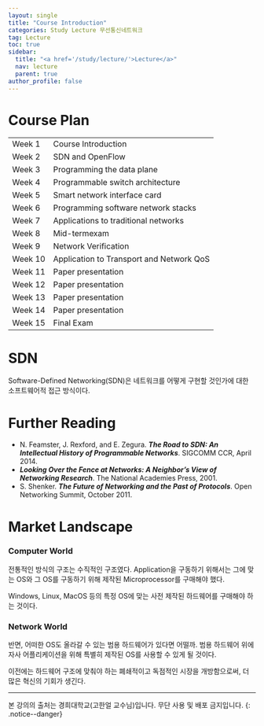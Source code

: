 ```yaml
---
layout: single
title: "Course Introduction"
categories: Study Lecture 무선통신네트워크
tag: Lecture
toc: true
sidebar:
  title: "<a href='/study/lecture/'>Lecture</a>"
  nav: lecture
  parent: true
author_profile: false
---
```


# Course Plan
<table>
<tbody>
  <tr>
    <td>Week 1</td>
    <td>Course Introduction</td>
  </tr>
  <tr>
    <td>Week 2</td>
    <td>SDN and OpenFlow</td>
  </tr>
  <tr>
    <td>Week 3</td>
    <td>Programming the data plane</td>
  </tr>
  <tr>
    <td>Week 4</td>
    <td>Programmable switch architecture</td>
  </tr>
  <tr>
    <td>Week 5</td>
    <td>Smart network interface card</td>
  </tr>
  <tr>
    <td>Week 6</td>
    <td>Programming software network stacks</td>
  </tr>
  <tr>
    <td>Week 7</td>
    <td>Applications to traditional networks</td>
  </tr>
  <tr>
    <td>Week 8</td>
    <td>Mid-termexam</td>
  </tr>
  <tr>
    <td>Week 9</td>
    <td>Network Verification</td>
  </tr>
  <tr>
    <td>Week 10</td>
    <td>Application to Transport and Network QoS</td>
  </tr>
  <tr>
    <td>Week 11</td>
    <td>Paper presentation</td>
  </tr>
  <tr>
    <td>Week 12</td>
    <td>Paper presentation</td>
  </tr>
  <tr>
    <td>Week 13</td>
    <td>Paper presentation</td>
  </tr>
  <tr>
    <td>Week 14</td>
    <td>Paper presentation</td>
  </tr>
  <tr>
    <td>Week 15</td>
    <td>Final Exam</td>
  </tr>
</tbody>
</table>

# SDN
Software-Defined Networking(SDN)은 네트워크를 어떻게 구현할 것인가에 대한 소프트웨어적 접근 방식이다. 

# Further Reading
- N. Feamster, J. Rexford, and E. Zegura. ***The Road to SDN: An Intellectual History of Programmable Networks***. SIGCOMM CCR, April 2014.
- ***Looking Over the Fence at Networks: A Neighbor’s View of Networking Research***. The National Academies Press, 2001.
- S. Shenker. ***The Future of Networking and the Past of Protocols***. Open Networking Summit, October 2011.

# Market Landscape

### Computer World
전통적인 방식의 구조는 수직적인 구조였다. Application을 구동하기 위해서는 그에 맞는 OS와 그 OS를 구동하기 위해 제작된 Microprocessor를 구매해야 했다.

Windows, Linux, MacOS 등의 특정 OS에 맞는 사전 제작된 하드웨어를 구매해야 하는 것이다. 

### Network World
반면, 어떠한 OS도 올라갈 수 있는 범용 하드웨어가 있다면 어떨까. 범용 하드웨어 위에 자사 어플리케이션을 위해 특별히 제작된 OS를 사용할 수 있게 될 것이다.

이전에는 하드웨어 구조에 맞춰야 하는 폐쇄적이고 독점적인 시장을 개방함으로써, 더 많은 혁신의 기회가 생긴다.

---

본 강의의 출처는 경희대학교(고한얼 교수님)입니다. 무단 사용 및 배포 금지입니다.
{: .notice--danger}